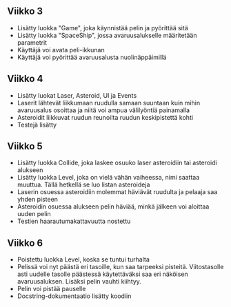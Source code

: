 ## Viikko 3
- Lisätty luokka "Game", joka käynnistää pelin ja pyörittää sitä
- Lisätty luokka "SpaceShip", jossa avaruusalukselle määritetään parametrit
- Käyttäjä voi avata peli-ikkunan
- Käyttäjä voi pyörittää avaruusalusta nuolinäppäimillä

## Viikko 4
- Lisätty luokat Laser, Asteroid, UI ja Events
- Laserit lähtevät liikkumaan ruudulla samaan suuntaan kuin mihin avaruusalus osoittaa ja niitä voi ampua välilyöntiä painamalla
- Asteroidit liikkuvat ruudun reunoilta ruudun keskipistettä kohti
- Testejä lisätty

## Viikko 5 
- Lisätty luokka Collide, joka laskee osuuko laser asteroidiin tai asteroidi alukseen
- Lisätty luokka Level, joka on vielä vähän vaiheessa, nimi saattaa muuttua. Tällä hetkellä se luo listan asteroideja
- Laserin osuessa asteroidiin molemmat häviävät ruudulta ja pelaaja saa yhden pisteen
- Asteroidin osuessa alukseen pelin häviää, minkä jälkeen voi aloittaa uuden pelin
- Testien haarautumakattavuutta nostettu

## Viikko 6
- Poistettu luokka Level, koska se tuntui turhalta
- Pelissä voi nyt päästä eri tasoille, kun saa tarpeeksi pisteitä. Viitostasolle asti uudelle tasolle päästessä käytettäväksi saa eri näköisen avaruusaluksen. Lisäksi pelin vauhti kiihtyy.
- Pelin voi pistää pauselle
- Docstring-dokumentaatio lisätty koodiin
